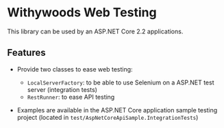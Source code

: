﻿# Withywoods Web Testing

This library can be used by an ASP.NET Core 2.2 applications.

## Features

- Provide two classes to ease web testing:
  - `LocalServerFactory`: to be able to use Selenium on a ASP.NET test server (integration tests)
  - `RestRunner`: to ease API testing

- Examples are available in the ASP.NET Core application sample testing project (located in `test/AspNetCoreApiSample.IntegrationTests`)
